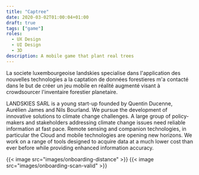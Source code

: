 ```yaml
---
title: "Captree"
date: 2020-03-02T01:00:04+01:00
draft: true
tags: ["game"]
roles:
  - UX Design
  - UI Design
  - 3D
description: A mobile game that plant real trees
---
```


La societe luxembourgeoise landskies specialise dans l'application des nouvelles technologies a la captation de données forestieres m'a contacté dans le but de créer un jeu mobile en réalité augmenté visant à crowdsourcer l'inventaire forestier planetaire.

LANDSKIES SARL is a young start-up founded by Quentin Ducenne, Aurélien James and Nils Bourland. We pursue the development of innovative solutions to climate change challenges. A large group of policy-makers and stakeholders addressing climate change issues need reliable information at fast pace. Remote sensing and companion technologies, in particular the Cloud and mobile technologies are opening new horizons. We work on a range of tools designed to acquire data at a much lower cost than ever before while providing enhanced information accuracy.

{{< image src="images/onboarding-distance" >}}
{{< image src="images/onboarding-scan-valid" >}}
